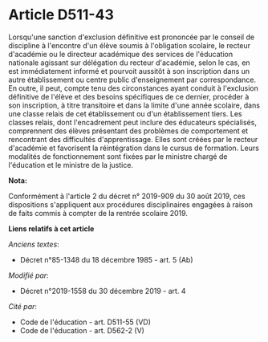 # Article D511-43

Lorsqu'une sanction d'exclusion définitive est prononcée par le conseil de discipline à l'encontre d'un élève soumis à
l'obligation scolaire, le recteur d'académie ou le directeur académique des services de l'éducation nationale agissant sur
délégation du recteur d'académie, selon le cas, en est immédiatement informé et pourvoit aussitôt à son inscription dans un
autre établissement ou centre public d'enseignement par correspondance. En outre, il peut, compte tenu des circonstances
ayant conduit à l'exclusion définitive de l'élève et des besoins spécifiques de ce dernier, procéder à son inscription, à
titre transitoire et dans la limite d'une année scolaire, dans une classe relais de cet établissement ou d'un établissement
tiers. Les classes relais, dont l'encadrement peut inclure des éducateurs spécialisés, comprennent des élèves présentant des
problèmes de comportement et rencontrant des difficultés d'apprentissage. Elles sont créées par le recteur d'académie et
favorisent la réintégration dans le cursus de formation. Leurs modalités de fonctionnement sont fixées par le ministre chargé
de l'éducation et le ministre de la justice.

**Nota:**

Conformément à l'article 2 du décret n° 2019-909 du 30 août 2019, ces dispositions s'appliquent aux procédures disciplinaires
engagées à raison de faits commis à compter de la rentrée scolaire 2019.

**Liens relatifs à cet article**

_Anciens textes_:

  - Décret n°85-1348 du 18 décembre 1985 - art. 5 (Ab)

_Modifié par_:

  - Décret n°2019-1558 du 30 décembre 2019 - art. 4

_Cité par_:

  - Code de l'éducation - art. D511-55 (VD)
  - Code de l'éducation - art. D562-2 (V)
